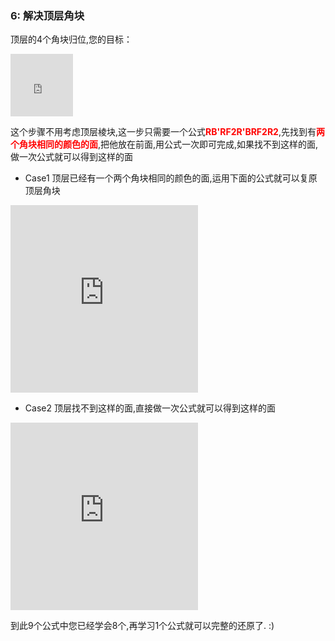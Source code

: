 ### 6: 解决顶层角块
顶层的4个角块归位,您的目标：
<iframe src="https://fy-create.github.io/Cube/tools/browser/cube.html?para={screenRatio:1.0,corner:12345678,edge:1234567890AB,center:123456,edgeValidFace:{1:U,2:U,3:U,4:U}}
" width="100px" height="100px" frameborder="0" scrolling="no"></iframe>

这个步骤不用考虑顶层棱块,这一步只需要一个公式<span style="color: red;">**RB'RF2R'BRF2R2**</span>,先找到有<span style="color: red;">**两个角块相同的颜色的面**</span>,把他放在前面,用公式一次即可完成,如果找不到这样的面,做一次公式就可以得到这样的面


- Case1 顶层已经有一个两个角块相同的颜色的面,运用下面的公式就可以复原顶层角块
<iframe src="https://fy-create.github.io/Cube/tools/browser/cube.html?para={screenRatio:1.5,eye:true,corner:12345678,edge:1234567890AB,center:123456,edgeValidFace:{1:U,2:U,3:U,4:U},cornerDirAndPath:34,formula:RB'RF2R'BRF2R2}" width="300px" height="300px" frameborder="0" scrolling="no"></iframe>

-  Case2 顶层找不到这样的面,直接做一次公式就可以得到这样的面
<iframe src="https://fy-create.github.io/Cube/tools/browser/cube.html?para={screenRatio:1.5,eye:true,corner:12345678,edge:1234567890AB,center:123456,edgeValidFace:{1:U,2:U,3:U,4:U},cornerDirAndPath:4323,formula:RB'RF2R'BRF2R2}" width="300px" height="300px" frameborder="0" scrolling="no"></iframe>


到此9个公式中您已经学会8个,再学习1个公式就可以完整的还原了. :)

